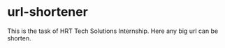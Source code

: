 # url-shortener
This is the task of HRT Tech Solutions Internship.
Here any big url can be shorten.
